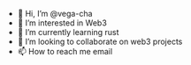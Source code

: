 - 👋 Hi, I’m @vega-cha
- 👀 I’m interested in Web3
- 🌱 I’m currently learning rust
- 💞️ I’m looking to collaborate on web3 projects
- 📫 How to reach me email

<!---
vega-cha/vega-cha is a ✨ special ✨ repository because its `README.md` (this file) appears on your GitHub profile.
You can click the Preview link to take a look at your changes.
--->
